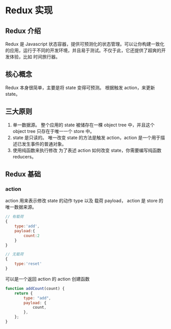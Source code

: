 # Redux 实现

## Redux 介绍

Redux 是 Javascript 状态容器，提供可预测化的状态管理。可以让你构建一致化的应用，运行于不同的开发环境，并且易于测试。不仅于此，它还提供了超爽的开发体验，比如 时间旅行器。

## 核心概念

Redux 本身很简单，主要是将 state 变得可预测。 根据触发 action，来更新 state。

## 三大原则

1. 单一数据源。
   整个应用的 state 被储存在一棵 object tree 中，并且这个 object tree 只存在于唯一一个 store 中。
2. state 是只读的。
   唯一改变 state 的方法是触发 action，action 是一个用于描述已发生事件的普通对象。
3. 使用纯函数来执行修改
   为了表述 action 如何改变 state，你需要编写纯函数 reducers。

## Redux 基础

### action

action 用来表示修改 state 的动作 type 以及 载荷 payload， action 是 store 的唯一数据来源。

```js
// 有载荷
{
    type:'add',
    payload:{
        count:2
    }
}

// 无载荷
{
    type:'reset'
}
```

可以是一个返回 action 的 action 创建函数

```js
function addCount(count) {
	return {
		type: "add",
		payload: {
			count,
		},
	};
}
```
